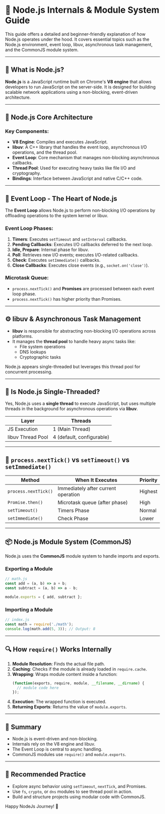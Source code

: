 
# 🚀 Node.js Internals & Module System Guide

This guide offers a detailed and beginner-friendly explanation of how Node.js operates under the hood. It covers essential topics such as the Node.js environment, event loop, libuv, asynchronous task management, and the CommonJS module system.

---

## 📌 What is Node.js?

**Node.js** is a JavaScript runtime built on Chrome's **V8 engine** that allows developers to run JavaScript on the server-side. It is designed for building scalable network applications using a non-blocking, event-driven architecture.

---

## 🧠 Node.js Core Architecture

### Key Components:
- **V8 Engine**: Compiles and executes JavaScript.
- **libuv**: A C++ library that handles the event loop, asynchronous I/O operations, and the thread pool.
- **Event Loop**: Core mechanism that manages non-blocking asynchronous callbacks.
- **Thread Pool**: Used for executing heavy tasks like file I/O and cryptography.
- **Bindings**: Interface between JavaScript and native C/C++ code.

---

## 🔄 Event Loop - The Heart of Node.js

The **Event Loop** allows Node.js to perform non-blocking I/O operations by offloading operations to the system kernel or libuv.

### Event Loop Phases:
1. **Timers**: Executes `setTimeout` and `setInterval` callbacks.
2. **Pending Callbacks**: Executes I/O callbacks deferred to the next loop.
3. **Idle, Prepare**: Internal phase for libuv.
4. **Poll**: Retrieves new I/O events; executes I/O-related callbacks.
5. **Check**: Executes `setImmediate()` callbacks.
6. **Close Callbacks**: Executes close events (e.g., `socket.on('close')`).

### Microtask Queue:
- `process.nextTick()` and **Promises** are processed between each event loop phase.
- `process.nextTick()` has higher priority than Promises.

---

## ⚙️ libuv & Asynchronous Task Management

- **libuv** is responsible for abstracting non-blocking I/O operations across platforms.
- It manages the **thread pool** to handle heavy async tasks like:
  - File system operations
  - DNS lookups
  - Cryptographic tasks

Node.js appears single-threaded but leverages this thread pool for concurrent processing.

---

## 🧵 Is Node.js Single-Threaded?

Yes, Node.js uses a **single thread** to execute JavaScript, but uses multiple threads in the background for asynchronous operations via **libuv**.

| Layer             | Threads |
|------------------|---------|
| JS Execution      | 1 (Main Thread) |
| libuv Thread Pool | 4 (default, configurable) |

---

## 🧰 `process.nextTick()` vs `setTimeout()` vs `setImmediate()`

| Method              | When It Executes               | Priority      |
|--------------------|---------------------------------|---------------|
| `process.nextTick()` | Immediately after current operation | Highest       |
| `Promise.then()`   | Microtask queue (after phase)   | High          |
| `setTimeout()`     | Timers Phase                    | Normal        |
| `setImmediate()`   | Check Phase                     | Lower         |

---

## 📦 Node.js Module System (CommonJS)

Node.js uses the **CommonJS** module system to handle imports and exports.

### Exporting a Module

```js
// math.js
const add = (a, b) => a + b;
const subtract = (a, b) => a - b;

module.exports = { add, subtract };
```

### Importing a Module

```js
// index.js
const math = require('./math');
console.log(math.add(5, 3)); // Output: 8
```

---

## 🔍 How `require()` Works Internally

1. **Module Resolution**: Finds the actual file path.
2. **Caching**: Checks if the module is already loaded in `require.cache`.
3. **Wrapping**: Wraps module content inside a function:
   ```js
   (function(exports, require, module, __filename, __dirname) {
     // module code here
   });
   ```
4. **Execution**: The wrapped function is executed.
5. **Returning Exports**: Returns the value of `module.exports`.

---

## 📌 Summary

- Node.js is event-driven and non-blocking.
- Internals rely on the V8 engine and libuv.
- The Event Loop is central to async handling.
- CommonJS modules use `require()` and `module.exports`.

---

## 🧪 Recommended Practice

- Explore async behavior using `setTimeout`, `nextTick`, and Promises.
- Use `fs`, `crypto`, or `dns` modules to see thread pool in action.
- Build and structure projects using modular code with CommonJS.

Happy NodeJs Journey! 🎉
